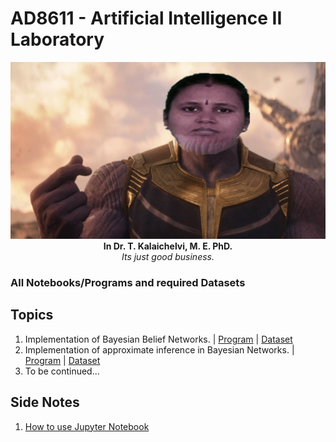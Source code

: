 # AD8611 - Artificial Intelligence II Laboratory

<p align="center">
<img src="aids_hod_image.jpg"><br>
<b>In Dr. T. Kalaichelvi, M. E. PhD. </b><br>
<i>Its just good business.</i>
</p>



### All Notebooks/Programs and required Datasets

## Topics
1. Implementation of Bayesian Belief Networks. | [Program](BAYESIAN-BELIEF-NETWORKS.ipynb) | [Dataset](datasets/1-bayesian-belief-networks.csv)
2. Implementation of approximate inference in Bayesian Networks. | [Program](APPROXIMATE-INFERENCE-IN-BAYESIAN-NETWORK.ipynb) | [Dataset](https://youtu.be/My2FRPA3Gf8?t=141)
3. To be continued...

## Side Notes
1. [How to use Jupyter Notebook](https://www.dataquest.io/blog/jupyter-notebook-tutorial/)